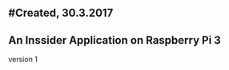 #Created, 30.3.2017
-----------------------------------------
An Inssider Application on Raspberry Pi 3
-----------------------------------------

version 1
